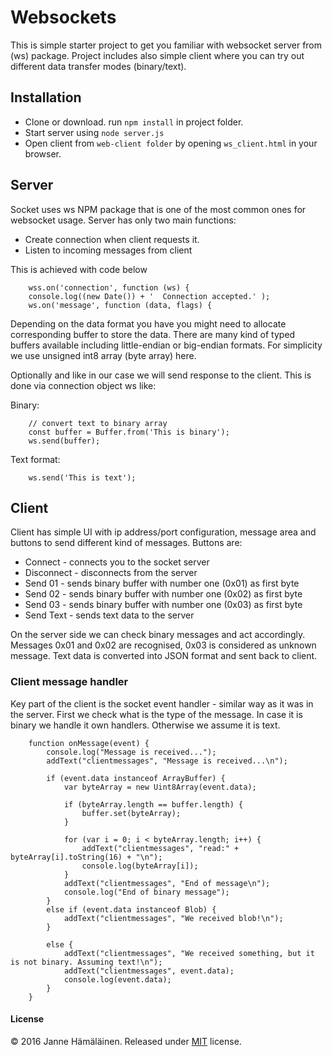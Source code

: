 # Websockets

This is simple starter project to get you familiar with websocket server from (ws) package.
Project includes also simple client where you can try out different data transfer modes (binary/text).

## Installation

* Clone or download. run ```npm install``` in project folder.
* Start server using ```node server.js```
* Open client from ```web-client folder``` by opening ```ws_client.html``` in your browser.

## Server

Socket uses ws NPM package that is one of the most common ones for websocket usage.
 Server has only two main functions:
 * Create connection when client requests it.
 * Listen to incoming messages from client

This is achieved with code below

```
    wss.on('connection', function (ws) {
    console.log((new Date()) + '  Connection accepted.' );
    ws.on('message', function (data, flags) {

```
Depending on the data format you have you might need to allocate corresponding buffer to store
the data. There are many kind of typed buffers available including little-endian or big-endian
 formats. For simplicity we use unsigned int8 array (byte array) here.  


Optionally and like in our case we will send response to the client.
This is done via connection object ws like:

Binary:
```
    // convert text to binary array
    const buffer = Buffer.from('This is binary');
    ws.send(buffer);

```
Text format:
```
    ws.send('This is text');
```

## Client

Client has simple UI with ip address/port configuration, message area and
buttons to send different kind of messages. Buttons are:

* Connect - connects you to the socket server
* Disconnect - disconnects from the server
* Send 01 - sends binary buffer with number one (0x01) as first byte
* Send 02 - sends binary buffer with number one (0x02) as first byte
* Send 03 - sends binary buffer with number one (0x03) as first byte
* Send Text - sends text data to the server

On the server side we can check binary messages and act accordingly. Messages 0x01 and 0x02
are recognised, 0x03 is considered as unknown message. Text data is converted into JSON format
and sent back to client.


### Client message handler


Key part of the client is the socket event handler - similar way as it was in
the server. First we check what is the type of the message. In case it is
binary we handle it own handlers. Otherwise we assume it is text.

```
    function onMessage(event) {
        console.log("Message is received...");
        addText("clientmessages", "Message is received...\n");

        if (event.data instanceof ArrayBuffer) {
            var byteArray = new Uint8Array(event.data);

            if (byteArray.length == buffer.length) {
                buffer.set(byteArray);
            }

            for (var i = 0; i < byteArray.length; i++) {
                addText("clientmessages", "read:" + byteArray[i].toString(16) + "\n");
                console.log(byteArray[i]);
            }
            addText("clientmessages", "End of message\n");
            console.log("End of binary message");
        }
        else if (event.data instanceof Blob) {
            addText("clientmessages", "We received blob!\n");
        }

        else {
            addText("clientmessages", "We received something, but it is not binary. Assuming text!\n");
            addText("clientmessages", event.data);
            console.log(event.data);
        }
    }

```


#### License

&copy; 2016 Janne Hämäläinen. Released under [MIT](https://opensource.org/licenses/MIT) license.